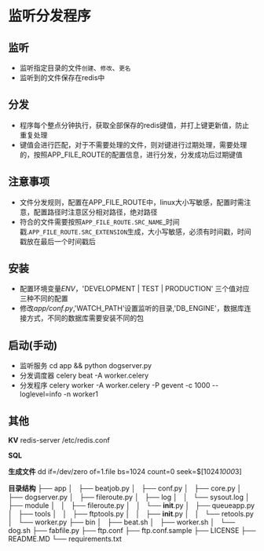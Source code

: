 监听分发程序
========================

## 监听
- 监听指定目录的文件`创建`、`修改`、`更名`
- 监听到的文件保存在redis中

## 分发
- 程序每个整点分钟执行，获取全部保存的redis键值，并打上键更新值，防止重复处理
- 键值会进行匹配，对于不需要处理的文件，则对键进行过期处理，需要处理的，按照APP_FILE_ROUTE的配置信息，进行分发，分发成功后过期键值


## 注意事项
- 文件分发规则，配置在APP_FILE_ROUTE中，linux大小写敏感，配置时需注意，配置路径时注意区分相对路径，绝对路径
- 符合的文件需要按照`APP_FILE_ROUTE.SRC_NAME`_时间戳.`APP_FILE_ROUTE.SRC_EXTENSION`生成，大小写敏感，必须有时间戳，时间戳放在最后一个时间戳后




## 安装
- 配置环境变量*ENV*，'DEVELOPMENT | TEST | PRODUCTION' 三个值对应三种不同的配置
- 修改*app/conf.py*,'WATCH_PATH'设置监听的目录,'DB_ENGINE'，数据库连接方式，不同的数据库需要安装不同的包

## 启动(手动)
- 监听服务 cd app && python dogserver.py
- 分发调度器 celery beat -A worker.celery
- 分发程序 celery worker -A worker.celery  -P gevent -c 1000 --loglevel=info -n worker1


## 其他

**KV**
redis-server /etc/redis.conf

**SQL**


**生成文件**
dd if=/dev/zero of=1.file bs=1024 count=0 seek=$[1024*1000*3]



**目录结构**
├── app
│   ├── beatjob.py
│   ├── conf.py
│   ├── core.py
│   ├── dogserver.py
│   ├── fileroute.py
│   ├── log
│   │   └── sysout.log
│   ├── module
│   │   ├── fileroute.py
│   │   └── __init__.py
│   ├── queueapp.py
│   ├── tools
│   │   ├── ftptools.py
│   │   ├── __init__.py
│   │   └── retools.py
│   └── worker.py
├── bin
│   ├── beat.sh
│   ├── worker.sh
│   └── dog.sh
├── fabfile.py
├── ftp.conf
├── ftp.conf.sample
├── LICENSE
├── README.MD
└── requirements.txt
